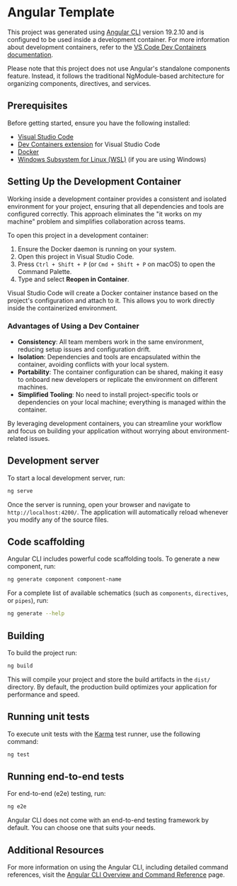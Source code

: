 # Angular Template

This project was generated using [Angular CLI](https://github.com/angular/angular-cli) version 19.2.10 and is configured to be used inside a development container. For more information about development containers, refer to the [VS Code Dev Containers documentation](https://code.visualstudio.com/docs/devcontainers/containers).

Please note that this project does not use Angular's standalone components feature. Instead, it follows the traditional NgModule-based architecture for organizing components, directives, and services.

## Prerequisites

Before getting started, ensure you have the following installed:

- [Visual Studio Code](https://code.visualstudio.com/)
- [Dev Containers extension](https://marketplace.visualstudio.com/items?itemName=ms-vscode-remote.remote-containers) for Visual Studio Code
- [Docker](https://www.docker.com/)
- [Windows Subsystem for Linux (WSL)](https://learn.microsoft.com/en-us/windows/wsl/) (if you are using Windows)

## Setting Up the Development Container

Working inside a development container provides a consistent and isolated environment for your project, ensuring that all dependencies and tools are configured correctly. This approach eliminates the "it works on my machine" problem and simplifies collaboration across teams.

To open this project in a development container:

1. Ensure the Docker daemon is running on your system.
2. Open this project in Visual Studio Code.
3. Press `Ctrl + Shift + P` (or `Cmd + Shift + P` on macOS) to open the Command Palette.
4. Type and select **Reopen in Container**.

Visual Studio Code will create a Docker container instance based on the project's configuration and attach to it. This allows you to work directly inside the containerized environment.

### Advantages of Using a Dev Container

- **Consistency**: All team members work in the same environment, reducing setup issues and configuration drift.
- **Isolation**: Dependencies and tools are encapsulated within the container, avoiding conflicts with your local system.
- **Portability**: The container configuration can be shared, making it easy to onboard new developers or replicate the environment on different machines.
- **Simplified Tooling**: No need to install project-specific tools or dependencies on your local machine; everything is managed within the container.

By leveraging development containers, you can streamline your workflow and focus on building your application without worrying about environment-related issues.

## Development server

To start a local development server, run:

```bash
ng serve
```

Once the server is running, open your browser and navigate to `http://localhost:4200/`. The application will automatically reload whenever you modify any of the source files.

## Code scaffolding

Angular CLI includes powerful code scaffolding tools. To generate a new component, run:

```bash
ng generate component component-name
```

For a complete list of available schematics (such as `components`, `directives`, or `pipes`), run:

```bash
ng generate --help
```

## Building

To build the project run:

```bash
ng build
```

This will compile your project and store the build artifacts in the `dist/` directory. By default, the production build optimizes your application for performance and speed.

## Running unit tests

To execute unit tests with the [Karma](https://karma-runner.github.io) test runner, use the following command:

```bash
ng test
```

## Running end-to-end tests

For end-to-end (e2e) testing, run:

```bash
ng e2e
```

Angular CLI does not come with an end-to-end testing framework by default. You can choose one that suits your needs.

## Additional Resources

For more information on using the Angular CLI, including detailed command references, visit the [Angular CLI Overview and Command Reference](https://angular.dev/tools/cli) page.
